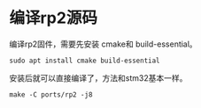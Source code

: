 # 编译rp2源码

编译rp2固件，需要先安装 cmake和 build-essential。
```
sudo apt install cmake build-essential
```

安装后就可以直接编译了，方法和stm32基本一样。
```
make -C ports/rp2 -j8
```
